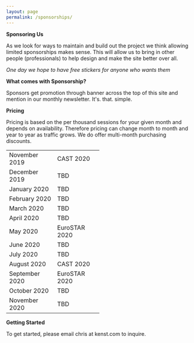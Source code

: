 ```yaml
---
layout: page
permalink: /sponsorships/
---
```


**Sponsoring Us**

As we look for ways to maintain and build out the project we think allowing limited sponsorships makes sense. This will allow us to bring in other people (professionals) to help design and make the site better over all.

_One day we hope to have free stickers for anyone who wants them_

**What comes with Sponsorship?**

Sponsors get promotion through banner across the top of this site and mention in our monthly newsletter. It's. that. simple.

**Pricing**

Pricing is based on the per thousand sessions for your given month and depends on availability. Therefore pricing can change month to month and year to year as traffic grows. We do offer multi-month purchasing discounts.

<table style="width:50%" align="center">
  <tr>
    <td>November 2019</td>
    <td>CAST 2020</td>
  </tr>
  <tr>
    <td>December 2019</td>
    <td>TBD</td>
  </tr>
  <tr>
    <td>January 2020</td>
    <td>TBD</td>
  </tr>
  <tr>
    <td>February 2020</td>
    <td>TBD</td>
  </tr>
  <tr>
    <td>March 2020</td>
    <td>TBD</td>
  </tr>
  <tr>
    <td>April 2020</td>
    <td>TBD</td>
  </tr>
  <tr>
    <td>May 2020</td>
    <td>EuroSTAR 2020</td>
  </tr>
  <tr>
    <td>June 2020</td>
    <td>TBD</td>
  </tr>
  <tr>
    <td>July 2020</td>
    <td>TBD</td>
  </tr>
  <tr>
    <td>August 2020</td>
    <td>CAST 2020</td>
  </tr>
  <tr>
    <td>September 2020</td>
    <td>EuroSTAR 2020</td>
  </tr>
  <tr>
    <td>October 2020</td>
    <td>TBD</td>
  </tr>
  <tr>
    <td>November 2020</td>
    <td>TBD</td>
  </tr>
</table>


**Getting Started**

To get started, please email chris at kenst.com to inquire.
